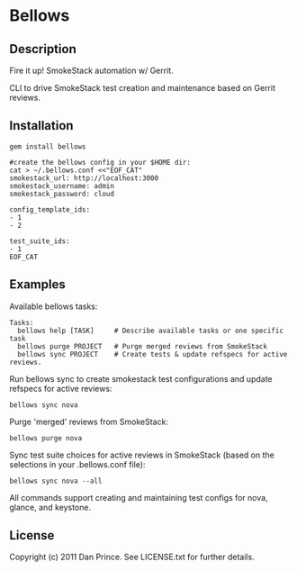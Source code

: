 Bellows
=======

Description
-----------

Fire it up! SmokeStack automation w/ Gerrit.

CLI to drive SmokeStack test creation and maintenance based on Gerrit reviews.

Installation
------------

	gem install bellows

	#create the bellows config in your $HOME dir:
    cat > ~/.bellows.conf <<"EOF_CAT"
	smokestack_url: http://localhost:3000
	smokestack_username: admin
	smokestack_password: cloud

	config_template_ids:
	- 1
	- 2

	test_suite_ids:
	- 1
	EOF_CAT


Examples
--------

Available bellows tasks:

	Tasks:
	  bellows help [TASK]     # Describe available tasks or one specific task
	  bellows purge PROJECT   # Purge merged reviews from SmokeStack
	  bellows sync PROJECT    # Create tests & update refspecs for active reviews.

Run bellows sync to create smokestack test configurations and update refspecs for active reviews:

	bellows sync nova

Purge 'merged' reviews from SmokeStack:

	bellows purge nova

Sync test suite choices for active reviews in SmokeStack (based on the selections in your .bellows.conf file):

	bellows sync nova --all

All commands support creating and maintaining test configs for nova, glance, and keystone.

License
-------
Copyright (c) 2011 Dan Prince. See LICENSE.txt for further details.
